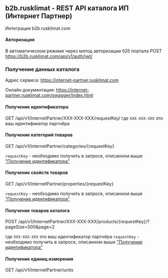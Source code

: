 ﻿## b2b.rusklimat - REST API каталога ИП (Интернет Партнер)
Интеграция b2b.rusklimat.com
#### Авторизация
В автоматическом режиме через метод авторизации б2б портала
POST https://b2b.rusklimat.com/api/v1/auth/jwt/

### Получение данных каталога
Адрес сервиса: https://internet-partner.rusklimat.com

Онлайн документация: https://internet-partner.rusklimat.com/swagger/index.html

#### Получение идентификатора
GET /api/v1/InternetPartner/XXX-XXX-XXX/requestKey/
где `XXX-XXX-XXX` это ваш идентификатор партнёра

#### Получение категорий товаров
GET /api/v1/InternetPartner/categories/{requestKey}

`requestKey` - необходимо получить в запросе, описанном выше ["Получение идентификатора"](#%D0%BF%D0%BE%D0%BB%D1%83%D1%87%D0%B5%D0%BD%D0%B8%D0%B5-%D0%B8%D0%B4%D0%B5%D0%BD%D1%82%D0%B8%D1%84%D0%B8%D0%BA%D0%B0%D1%82%D0%BE%D1%80%D0%B0)

#### Получение свойств товаров
GET /api/v1/InternetPartner/properties/{requestKey}

`requestKey` - необходимо получить в запросе, описанном выше ["Получение идентификатора"](#%D0%BF%D0%BE%D0%BB%D1%83%D1%87%D0%B5%D0%BD%D0%B8%D0%B5-%D0%B8%D0%B4%D0%B5%D0%BD%D1%82%D0%B8%D1%84%D0%B8%D0%BA%D0%B0%D1%82%D0%BE%D1%80%D0%B0)

#### Получение товаров каталога
POST /api/v1/InternetPartner/XXX-XXX-XXX/products/{requestKey}/?pageSize=500&page=2

где `XXX-XXX-XXX` это ваш идентификатор партнёра
`requestKey` - необходимо получить в запросе, описанном выше ["Получение идентификатора"](#%D0%BF%D0%BE%D0%BB%D1%83%D1%87%D0%B5%D0%BD%D0%B8%D0%B5-%D0%B8%D0%B4%D0%B5%D0%BD%D1%82%D0%B8%D1%84%D0%B8%D0%BA%D0%B0%D1%82%D0%BE%D1%80%D0%B0)

#### Получение единиц измерения
GET /api/v1/InternetPartner/units